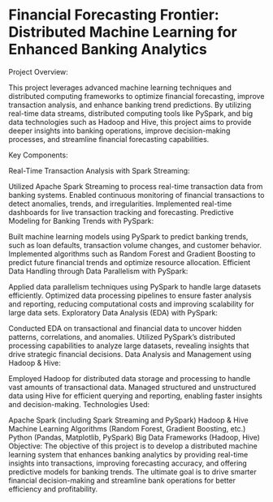 # Financial Forecasting Frontier: Distributed Machine Learning for Enhanced Banking Analytics
Project Overview:

This project leverages advanced machine learning techniques and distributed computing frameworks to optimize financial forecasting, 
improve transaction analysis, and enhance banking trend predictions. By utilizing real-time data streams, distributed computing tools like PySpark,
and big data technologies such as Hadoop and Hive, this project aims to provide deeper insights into banking operations, 
improve decision-making processes, and streamline financial forecasting capabilities.

Key Components:

Real-Time Transaction Analysis with Spark Streaming:

Utilized Apache Spark Streaming to process real-time transaction data from banking systems.
Enabled continuous monitoring of financial transactions to detect anomalies, trends, and irregularities.
Implemented real-time dashboards for live transaction tracking and forecasting.
Predictive Modeling for Banking Trends with PySpark:

Built machine learning models using PySpark to predict banking trends, such as loan defaults, transaction volume changes, and customer behavior.
Implemented algorithms such as Random Forest and Gradient Boosting to predict future financial trends and optimize resource allocation.
Efficient Data Handling through Data Parallelism with PySpark:

Applied data parallelism techniques using PySpark to handle large datasets efficiently.
Optimized data processing pipelines to ensure faster analysis and reporting, reducing computational costs and improving scalability for large data sets.
Exploratory Data Analysis (EDA) with PySpark:

Conducted EDA on transactional and financial data to uncover hidden patterns, correlations, and anomalies.
Utilized PySpark’s distributed processing capabilities to analyze large datasets, revealing insights that drive strategic financial decisions.
Data Analysis and Management using Hadoop & Hive:

Employed Hadoop for distributed data storage and processing to handle vast amounts of transactional data.
Managed structured and unstructured data using Hive for efficient querying and reporting, enabling faster insights and decision-making.
Technologies Used:

Apache Spark (including Spark Streaming and PySpark)
Hadoop & Hive
Machine Learning Algorithms (Random Forest, Gradient Boosting, etc.)
Python (Pandas, Matplotlib, PySpark)
Big Data Frameworks (Hadoop, Hive)
Objective: The objective of this project is to develop a distributed machine learning system that enhances banking analytics by providing real-time insights into transactions, improving forecasting accuracy, and offering predictive models for banking trends. The ultimate goal is to drive smarter financial decision-making and streamline bank operations for better efficiency and profitability.
